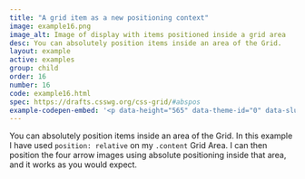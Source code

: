 ```yaml
---
title: "A grid item as a new positioning context"
image: example16.png
image_alt: Image of display with items positioned inside a grid area
desc: You can absolutely position items inside an area of the Grid.
layout: example
active: examples
group: child
order: 16
number: 16
code: example16.html 
spec: https://drafts.csswg.org/css-grid/#abspos
example-codepen-embed: '<p data-height="565" data-theme-id="0" data-slug-hash="doxPda" data-default-tab="result" data-user="rachelandrew" class="codepen">See the Pen <a href="http://codepen.io/rachelandrew/pen/doxPda/">Grid by Example 16: Grid Area as a new positioning context</a> by rachelandrew (<a href="http://codepen.io/rachelandrew">@rachelandrew</a>) on <a href="http://codepen.io">CodePen</a>.</p>'
---
```


You can absolutely position items inside an area of the Grid. In this example I have used `position: relative` on my `.content` Grid Area. I can then position the four arrow images using absolute positioning inside that area, and it works as you would expect.

